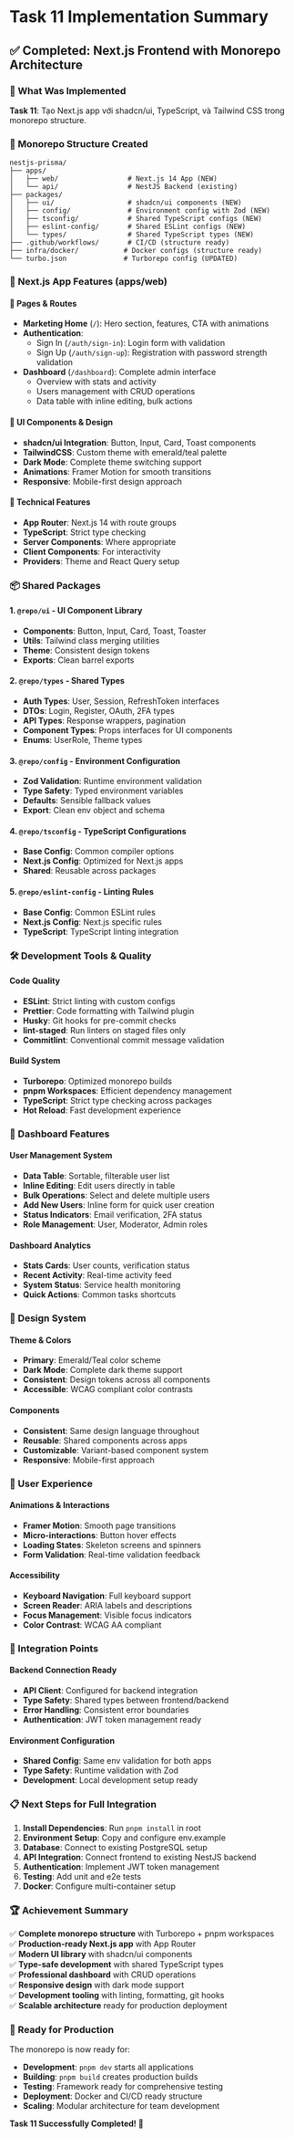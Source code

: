 # Task 11 Implementation Summary

## ✅ Completed: Next.js Frontend with Monorepo Architecture

### 🎯 What Was Implemented

**Task 11**: Tạo Next.js app với shadcn/ui, TypeScript, và Tailwind CSS trong monorepo structure.

### 📁 Monorepo Structure Created

```
nestjs-prisma/
├── apps/
│   ├── web/                 # Next.js 14 App (NEW)
│   └── api/                 # NestJS Backend (existing)
├── packages/
│   ├── ui/                  # shadcn/ui components (NEW)
│   ├── config/              # Environment config with Zod (NEW)
│   ├── tsconfig/            # Shared TypeScript configs (NEW)
│   ├── eslint-config/       # Shared ESLint configs (NEW)
│   └── types/               # Shared TypeScript types (NEW)
├── .github/workflows/       # CI/CD (structure ready)
├── infra/docker/           # Docker configs (structure ready)
└── turbo.json              # Turborepo config (UPDATED)
```

### 🚀 Next.js App Features (apps/web)

#### 📱 Pages & Routes
- **Marketing Home** (`/`): Hero section, features, CTA with animations
- **Authentication**:
  - Sign In (`/auth/sign-in`): Login form with validation
  - Sign Up (`/auth/sign-up`): Registration with password strength validation
- **Dashboard** (`/dashboard`): Complete admin interface
  - Overview with stats and activity
  - Users management with CRUD operations
  - Data table with inline editing, bulk actions

#### 🎨 UI Components & Design
- **shadcn/ui Integration**: Button, Input, Card, Toast components
- **TailwindCSS**: Custom theme with emerald/teal palette
- **Dark Mode**: Complete theme switching support
- **Animations**: Framer Motion for smooth transitions
- **Responsive**: Mobile-first design approach

#### 🔧 Technical Features
- **App Router**: Next.js 14 with route groups
- **TypeScript**: Strict type checking
- **Server Components**: Where appropriate
- **Client Components**: For interactivity
- **Providers**: Theme and React Query setup

### 📦 Shared Packages

#### 1. `@repo/ui` - UI Component Library
- **Components**: Button, Input, Card, Toast, Toaster
- **Utils**: Tailwind class merging utilities
- **Theme**: Consistent design tokens
- **Exports**: Clean barrel exports

#### 2. `@repo/types` - Shared Types
- **Auth Types**: User, Session, RefreshToken interfaces
- **DTOs**: Login, Register, OAuth, 2FA types
- **API Types**: Response wrappers, pagination
- **Component Types**: Props interfaces for UI components
- **Enums**: UserRole, Theme types

#### 3. `@repo/config` - Environment Configuration
- **Zod Validation**: Runtime environment validation
- **Type Safety**: Typed environment variables
- **Defaults**: Sensible fallback values
- **Export**: Clean env object and schema

#### 4. `@repo/tsconfig` - TypeScript Configurations
- **Base Config**: Common compiler options
- **Next.js Config**: Optimized for Next.js apps
- **Shared**: Reusable across packages

#### 5. `@repo/eslint-config` - Linting Rules
- **Base Config**: Common ESLint rules
- **Next.js Config**: Next.js specific rules
- **TypeScript**: TypeScript linting integration

### 🛠 Development Tools & Quality

#### Code Quality
- **ESLint**: Strict linting with custom configs
- **Prettier**: Code formatting with Tailwind plugin
- **Husky**: Git hooks for pre-commit checks
- **lint-staged**: Run linters on staged files only
- **Commitlint**: Conventional commit message validation

#### Build System
- **Turborepo**: Optimized monorepo builds
- **pnpm Workspaces**: Efficient dependency management
- **TypeScript**: Strict type checking across packages
- **Hot Reload**: Fast development experience

### 🎯 Dashboard Features

#### User Management System
- **Data Table**: Sortable, filterable user list
- **Inline Editing**: Edit users directly in table
- **Bulk Operations**: Select and delete multiple users
- **Add New Users**: Inline form for quick user creation
- **Status Indicators**: Email verification, 2FA status
- **Role Management**: User, Moderator, Admin roles

#### Dashboard Analytics
- **Stats Cards**: User counts, verification status
- **Recent Activity**: Real-time activity feed
- **System Status**: Service health monitoring
- **Quick Actions**: Common tasks shortcuts

### 🎨 Design System

#### Theme & Colors
- **Primary**: Emerald/Teal color scheme
- **Dark Mode**: Complete dark theme support
- **Consistent**: Design tokens across all components
- **Accessible**: WCAG compliant color contrasts

#### Components
- **Consistent**: Same design language throughout
- **Reusable**: Shared components across apps
- **Customizable**: Variant-based component system
- **Responsive**: Mobile-first approach

### 📱 User Experience

#### Animations & Interactions
- **Framer Motion**: Smooth page transitions
- **Micro-interactions**: Button hover effects
- **Loading States**: Skeleton screens and spinners
- **Form Validation**: Real-time validation feedback

#### Accessibility
- **Keyboard Navigation**: Full keyboard support
- **Screen Reader**: ARIA labels and descriptions
- **Focus Management**: Visible focus indicators
- **Color Contrast**: WCAG AA compliant

### 🔗 Integration Points

#### Backend Connection Ready
- **API Client**: Configured for backend integration
- **Type Safety**: Shared types between frontend/backend
- **Error Handling**: Consistent error boundaries
- **Authentication**: JWT token management ready

#### Environment Configuration
- **Shared Config**: Same env validation for both apps
- **Type Safety**: Runtime validation with Zod
- **Development**: Local development setup ready

### 📋 Next Steps for Full Integration

1. **Install Dependencies**: Run `pnpm install` in root
2. **Environment Setup**: Copy and configure env.example
3. **Database**: Connect to existing PostgreSQL setup
4. **API Integration**: Connect frontend to existing NestJS backend
5. **Authentication**: Implement JWT token management
6. **Testing**: Add unit and e2e tests
7. **Docker**: Configure multi-container setup

### 🏆 Achievement Summary

✅ **Complete monorepo structure** with Turborepo + pnpm workspaces  
✅ **Production-ready Next.js app** with App Router  
✅ **Modern UI library** with shadcn/ui components  
✅ **Type-safe development** with shared TypeScript types  
✅ **Professional dashboard** with CRUD operations  
✅ **Responsive design** with dark mode support  
✅ **Development tooling** with linting, formatting, git hooks  
✅ **Scalable architecture** ready for production deployment  

### 🎉 Ready for Production

The monorepo is now ready for:
- **Development**: `pnpm dev` starts all applications
- **Building**: `pnpm build` creates production builds  
- **Testing**: Framework ready for comprehensive testing
- **Deployment**: Docker and CI/CD ready structure
- **Scaling**: Modular architecture for team development

**Task 11 Successfully Completed! 🚀**
